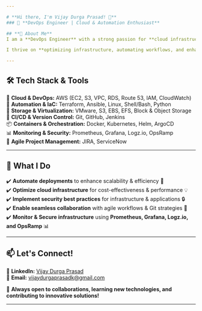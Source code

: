 ```yaml
---

# **Hi there, I'm Vijay Durga Prasad! 👋**  
### 🚀 **DevOps Engineer | Cloud & Automation Enthusiast**  

## **🚀 About Me**  
I am a **DevOps Engineer** with a strong passion for **cloud infrastructure, automation, and CI/CD**. With expertise in **AWS, Linux, Shell Scripting, Jenkins, Docker, Kubernetes, and Ansible**, I specialize in **building scalable, reliable, and automated solutions** that improve software development and deployment processes.  

I thrive on **optimizing infrastructure, automating workflows, and enhancing CI/CD pipelines** to drive **efficiency, security, and scalability** in cloud environments.  

---
```


## **🛠️ Tech Stack & Tools**  

🚀 **Cloud & DevOps:** AWS (EC2, S3, VPC, RDS, Route 53, IAM, CloudWatch)  
🔧 **Automation & IaC:** Terraform, Ansible, Linux, Shell/Bash, Python  
💾 **Storage & Virtualization:** VMware, S3, EBS, EFS, Block & Object Storage  
🔗 **CI/CD & Version Control:** Git, GitHub, Jenkins  
📦 **Containers & Orchestration:** Docker, Kubernetes, Helm, ArgoCD  
📊 **Monitoring & Security:** Prometheus, Grafana, Logz.io, OpsRamp  
📂 **Agile Project Management:** JIRA, ServiceNow  

---

## **📌 What I Do**  

✔️ **Automate deployments** to enhance scalability & efficiency 🚀  
✔️ **Optimize cloud infrastructure** for cost-effectiveness & performance 💡  
✔️ **Implement security best practices** for infrastructure & applications 🔒  
✔️ **Enable seamless collaboration** with agile workflows & Git strategies 🤝  
✔️ **Monitor & Secure infrastructure** using **Prometheus, Grafana, Logz.io, and OpsRamp** 📊  

---

## **📫 Let's Connect!**  

🔗 **LinkedIn:** [Vijay Durga Prasad](https://www.linkedin.com/in/vijay-durga-prasad-1a197277)  
📧 **Email:** [vijaydurgaprasadk@gmail.com](mailto:vijaydurgaprasadk@gmail.com)  

🚀 **Always open to collaborations, learning new technologies, and contributing to innovative solutions!**  

---
